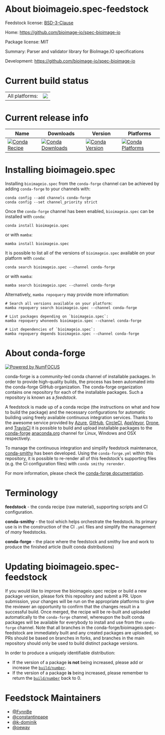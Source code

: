 About bioimageio.spec-feedstock
===============================

Feedstock license: [BSD-3-Clause](https://github.com/conda-forge/bioimageio.spec-feedstock/blob/main/LICENSE.txt)

Home: https://github.com/bioimage-io/spec-bioimage-io

Package license: MIT

Summary: Parser and validator library for BioImage.IO specifications

Development: https://github.com/bioimage-io/spec-bioimage-io

Current build status
====================


<table><tr><td>All platforms:</td>
    <td>
      <a href="https://dev.azure.com/conda-forge/feedstock-builds/_build/latest?definitionId=13374&branchName=main">
        <img src="https://dev.azure.com/conda-forge/feedstock-builds/_apis/build/status/bioimageio.spec-feedstock?branchName=main">
      </a>
    </td>
  </tr>
</table>

Current release info
====================

| Name | Downloads | Version | Platforms |
| --- | --- | --- | --- |
| [![Conda Recipe](https://img.shields.io/badge/recipe-bioimageio.spec-green.svg)](https://anaconda.org/conda-forge/bioimageio.spec) | [![Conda Downloads](https://img.shields.io/conda/dn/conda-forge/bioimageio.spec.svg)](https://anaconda.org/conda-forge/bioimageio.spec) | [![Conda Version](https://img.shields.io/conda/vn/conda-forge/bioimageio.spec.svg)](https://anaconda.org/conda-forge/bioimageio.spec) | [![Conda Platforms](https://img.shields.io/conda/pn/conda-forge/bioimageio.spec.svg)](https://anaconda.org/conda-forge/bioimageio.spec) |

Installing bioimageio.spec
==========================

Installing `bioimageio.spec` from the `conda-forge` channel can be achieved by adding `conda-forge` to your channels with:

```
conda config --add channels conda-forge
conda config --set channel_priority strict
```

Once the `conda-forge` channel has been enabled, `bioimageio.spec` can be installed with `conda`:

```
conda install bioimageio.spec
```

or with `mamba`:

```
mamba install bioimageio.spec
```

It is possible to list all of the versions of `bioimageio.spec` available on your platform with `conda`:

```
conda search bioimageio.spec --channel conda-forge
```

or with `mamba`:

```
mamba search bioimageio.spec --channel conda-forge
```

Alternatively, `mamba repoquery` may provide more information:

```
# Search all versions available on your platform:
mamba repoquery search bioimageio.spec --channel conda-forge

# List packages depending on `bioimageio.spec`:
mamba repoquery whoneeds bioimageio.spec --channel conda-forge

# List dependencies of `bioimageio.spec`:
mamba repoquery depends bioimageio.spec --channel conda-forge
```


About conda-forge
=================

[![Powered by
NumFOCUS](https://img.shields.io/badge/powered%20by-NumFOCUS-orange.svg?style=flat&colorA=E1523D&colorB=007D8A)](https://numfocus.org)

conda-forge is a community-led conda channel of installable packages.
In order to provide high-quality builds, the process has been automated into the
conda-forge GitHub organization. The conda-forge organization contains one repository
for each of the installable packages. Such a repository is known as a *feedstock*.

A feedstock is made up of a conda recipe (the instructions on what and how to build
the package) and the necessary configurations for automatic building using freely
available continuous integration services. Thanks to the awesome service provided by
[Azure](https://azure.microsoft.com/en-us/services/devops/), [GitHub](https://github.com/),
[CircleCI](https://circleci.com/), [AppVeyor](https://www.appveyor.com/),
[Drone](https://cloud.drone.io/welcome), and [TravisCI](https://travis-ci.com/)
it is possible to build and upload installable packages to the
[conda-forge](https://anaconda.org/conda-forge) [anaconda.org](https://anaconda.org/)
channel for Linux, Windows and OSX respectively.

To manage the continuous integration and simplify feedstock maintenance,
[conda-smithy](https://github.com/conda-forge/conda-smithy) has been developed.
Using the ``conda-forge.yml`` within this repository, it is possible to re-render all of
this feedstock's supporting files (e.g. the CI configuration files) with ``conda smithy rerender``.

For more information, please check the [conda-forge documentation](https://conda-forge.org/docs/).

Terminology
===========

**feedstock** - the conda recipe (raw material), supporting scripts and CI configuration.

**conda-smithy** - the tool which helps orchestrate the feedstock.
                   Its primary use is in the construction of the CI ``.yml`` files
                   and simplify the management of *many* feedstocks.

**conda-forge** - the place where the feedstock and smithy live and work to
                  produce the finished article (built conda distributions)


Updating bioimageio.spec-feedstock
==================================

If you would like to improve the bioimageio.spec recipe or build a new
package version, please fork this repository and submit a PR. Upon submission,
your changes will be run on the appropriate platforms to give the reviewer an
opportunity to confirm that the changes result in a successful build. Once
merged, the recipe will be re-built and uploaded automatically to the
`conda-forge` channel, whereupon the built conda packages will be available for
everybody to install and use from the `conda-forge` channel.
Note that all branches in the conda-forge/bioimageio.spec-feedstock are
immediately built and any created packages are uploaded, so PRs should be based
on branches in forks, and branches in the main repository should only be used to
build distinct package versions.

In order to produce a uniquely identifiable distribution:
 * If the version of a package **is not** being increased, please add or increase
   the [``build/number``](https://docs.conda.io/projects/conda-build/en/latest/resources/define-metadata.html#build-number-and-string).
 * If the version of a package **is** being increased, please remember to return
   the [``build/number``](https://docs.conda.io/projects/conda-build/en/latest/resources/define-metadata.html#build-number-and-string)
   back to 0.

Feedstock Maintainers
=====================

* [@FynnBe](https://github.com/FynnBe/)
* [@constantinpape](https://github.com/constantinpape/)
* [@k-dominik](https://github.com/k-dominik/)
* [@oeway](https://github.com/oeway/)

